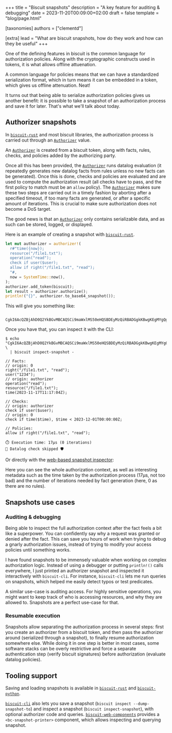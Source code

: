 +++
title = "Biscuit snapshots"
description = "A key feature for auditing & debugging"
date = 2023-11-20T00:09:00+02:00
draft = false
template = "blog/page.html"

[taxonomies]
authors = ["clementd"]

[extra]
lead = "What are biscuit snapshots, how do they work and how can they be useful"
+++

One of the defining features in biscuit is the common language for authorization policies. Along with the cryptographic constructs used in tokens, it is what allows offline attuenation.

A common language for policies means that we can have a standardized serialization format, which in turn means it can be embedded in a token, which gives us offline attenuation. Neat!

It turns out that being able to serialize authorization policies gives us another benefit: it is possible to take a snapshot of an authorization process and save it for later. That's what we'll talk about today.

## Authorizer snapshots

In [`biscuit-rust`][biscuit-rust] and most biscuit libraries, the authorization process is carried out through an [`Authorizer`][authorizer] value.

An [`Authorizer`][authorizer] is created from a biscuit token, along with facts, rules, checks, and policies added by the authorizing party.

Once all this has been provided, the [`Authorizer`][authorizer] runs datalog evaluation (it repeatedly generates new datalog facts from rules unless no new facts can be generated). Once this is done, checks and policies are evaluated and are used to compute the authorization result (all checks have to pass, and the first policy to match must be an `allow` policy). The [`Authorizer`][authorizer] makes sure these two steps are carried out in a timely fashion by aborting after a specified timeout, if too many facts are generated, or after a specific amount of iterations. This is crucial to make sure authorization does not become a DoS target.

The good news is that an [`Authorizer`][authorizer] only contains serializable data, and as such can be stored, logged, or displayed.

Here is an example of creating a snapshot with [`biscuit-rust`][biscuit-rust].

```rust
let mut authorizer = authorizer!(
  r#"time({now});
  resource("/file1.txt");
  operation("read");
  check if user($user);
  allow if right("/file1.txt", "read");
  "#,
  now = SystemTime::now(),
);
authorizer.add_token(biscuit);
let result = authorizer.authorize();
println!("{}", authorizer.to_base64_snapshot());
```

This will give you something like:

```
 CgkI6AcQZBjAhD0Q2YkBGvMBCAQSCi9maWxlMS50eHQSBDEyMzQiRBADGgkKBwgKEgMYgQgaDQoLCAQSAxiACBICGAAqJgokCgIIGxIGCAUSAggFGhYKBAoCCAUKCAoGIIDEpKsGCgQaAggAKjUQAxoJCgcIAhIDGIAIGggKBggDEgIYABoMCgoIBRIGILCX3aoGKg4KDAoCCBsSBggKEgIICjIVChEKAggbEgsIBBIDGIAIEgIYABAAOicKAgoAEggKBggDEgIYABIJCgcIAhIDGIAIEgwKCggFEgYgsJfdqgY6HgoCEAASDQoLCAQSAxiACBICGAASCQoHCAoSAxiBCEAA 
```

Once you have that, you can inspect it with the CLI:

```
$ echo "CgkI6AcQZBjAhD0Q2YkBGvMBCAQSCi9maWxlMS50eHQSBDEyMzQiRBADGgkKBwgKEgMYgQgaDQoLCAQSAxiACBICGAAqJgokCgIIGxIGCAUSAggFGhYKBAoCCAUKCAoGIIDEpKsGCgQaAggAKjUQAxoJCgcIAhIDGIAIGggKBggDEgIYABoMCgoIBRIGILCX3aoGKg4KDAoCCBsSBggKEgIICjIVChEKAggbEgsIBBIDGIAIEgIYABAAOicKAgoAEggKBggDEgIYABIJCgcIAhIDGIAIEgwKCggFEgYgsJfdqgY6HgoCEAASDQoLCAQSAxiACBICGAASCQoHCAoSAxiBCEAA" \
  | biscuit inspect-snapshot -

// Facts:
// origin: 0
right("/file1.txt", "read");
user("1234");
// origin: authorizer
operation("read");
resource("/file1.txt");
time(2023-11-17T11:17:04Z);

// Checks:
// origin: authorizer
check if user($user);
// origin: 0
check if time($time), $time < 2023-12-01T00:00:00Z;

// Policies:
allow if right("/file1.txt", "read");

⏱️ Execution time: 17μs (0 iterations)
🙈 Datalog check skipped 🛡️
```

Or directly with the [web-based snapshot inspector](/docs/tooling/snapshot-inspector/):

<bc-snapshot-printer snapshot="CgkI6AcQZBjAhD0Q2YkBGvMBCAQSCi9maWxlMS50eHQSBDEyMzQiRBADGgkKBwgKEgMYgQgaDQoLCAQSAxiACBICGAAqJgokCgIIGxIGCAUSAggFGhYKBAoCCAUKCAoGIIDEpKsGCgQaAggAKjUQAxoJCgcIAhIDGIAIGggKBggDEgIYABoMCgoIBRIGILCX3aoGKg4KDAoCCBsSBggKEgIICjIVChEKAggbEgsIBBIDGIAIEgIYABAAOicKAgoAEggKBggDEgIYABIJCgcIAhIDGIAIEgwKCggFEgYgsJfdqgY6HgoCEAASDQoLCAQSAxiACBICGAASCQoHCAoSAxiBCEAA"></bc-snapshot-printer>

Here you can see the whole authorization context, as well as interesting metadata such as the time taken by the authorization process (17μs, not too bad) and the number of iterations needed by fact generation (here, 0 as there are no rules).

## Snapshots use cases

### Auditing & debugging

Being able to inspect the full authorization context after the fact feels a bit like a superpower. You can confidently say why a request was granted or denied after the fact. This can save you hours of work when trying to debug a gnarly authorization issues, instead of trying to modify your access policies until something works.

I have found snapshots to be immensely valuable when working on complex authorization logic. Instead of using a debugger or putting `println!()` calls everywhere, I just printed an authorizer snapshot and inspected it interactively with `biscuit-cli`. For instance, `biscuit-cli` lets me run queries on snapshots, which helped me easily detect typos or test predicates.

A similar use-case is auditing access. For highly sensitive operations, you might want to keep track of who is accessing resources, and why they are allowed to. Snapshots are a perfect use-case for that.

### Resumable execution

Snapshots allow separating the authorization process in several steps: first you create an authorizer from a biscuit token, and then pass the authorizer around (serialized through a snapshot), to finally resume authorization somewhere else. While doing it in one step is better in most cases, some software stacks can be overly restrictive and force a separate authentication step (verify biscuit signatures) before authorization (evaluate datalog policies).

## Tooling support

Saving and loading snapshots is available in [`biscuit-rust`][biscuit-rust] and [`biscuit-python`][biscuit-python].

[`biscuit-cli`][biscuit-cli] also lets you save a snapshot (`biscuit inspect --dump-snapshot-to`) and inspect a snapshot (`biscuit inspect-snapshot`), with optional authorizer code and queries. [`biscuit-web-components`][biscuit-web-components] provides a `<bc-snapshot-printer>` component, which allows inspecting and querying snapshot.

[biscuit-rust]: https://crates.io/crates/biscuit-auth
[biscuit-cli]: https://github.com/biscuit-auth/biscuit-cli
[biscuit-web-components]: https://doc.biscuitsec.org/usage/web-components
[biscuit-python]: https://pypi.org/project/biscuit-python/
[authorizer]: https://docs.rs/biscuit-auth/4.0.0/biscuit_auth/struct.Authorizer.html
